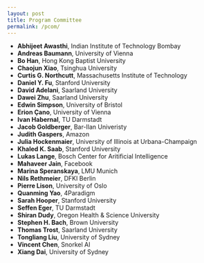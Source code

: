 ```yaml
---
layout: post
title: Program Committee
permalink: /pcom/
---
```


- **Abhijeet Awasthi**, Indian Institute of Technology Bombay
- **Andreas	Baumann**, University of Vienna
- **Bo Han**, Hong Kong Baptist University
- **Chaojun Xiao**, Tsinghua University
- **Curtis G. Northcutt**, Massachusetts Institute of Technology
- **Daniel Y. Fu**, Stanford University
- **David Adelani**, Saarland University 
- **Dawei Zhu**, Saarland University
- **Edwin Simpson**, University of Bristol
- **Erion Çano**, University of Vienna
- **Ivan Habernal**, TU Darmstadt
- **Jacob Goldberger**, Bar-Ilan Univeristy
- **Judith Gaspers**, Amazon
- **Julia Hockenmaier**, University of Illinois at Urbana-Champaign
- **Khaled K. Saab**, Stanford University
- **Lukas Lange**, Bosch Center for Aritificial Intelligence
- **Mahaveer Jain**, Facebook
- **Marina Speranskaya**, LMU Munich
- **Nils Rethmeier**, DFKI Berlin
- **Pierre Lison**, University of Oslo
- **Quanming Yao**, 4Paradigm
- **Sarah Hooper**, Stanford University
- **Seffen Eger**, TU Darmstadt
- **Shiran Dudy**, Oregon Health & Science University
- **Stephen	H. Bach**, Brown University
- **Thomas Trost**, Saarland University
- **Tongliang Liu**, University of Sydney
- **Vincent Chen**, Snorkel AI
- **Xiang Dai**, University of Sydney
